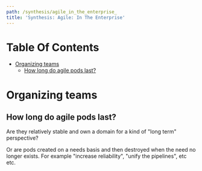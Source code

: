 ```yaml
---
path: /synthesis/agile_in_the_enterprise_
title: 'Synthesis: Agile: In The Enterprise'
---
```

# Table Of Contents

<!-- toc -->

- [Organizing teams](#organizing-teams)
  * [How long do agile pods last?](#how-long-do-agile-pods-last)

<!-- tocstop -->

# Organizing teams


## How long do agile pods last?

Are they relatively stable and own a domain for a kind of "long term" perspective?

Or are pods created on a needs basis and then destroyed when the need no longer exists. For example "increase reliability", "unify the pipelines", etc etc.

